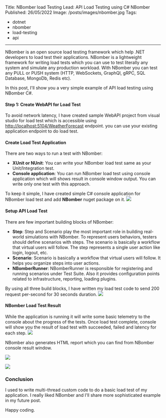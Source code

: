 Title: NBomber load Testing 
Lead: API Load Testing using C# NBomber
Published: 26/05/2022
Image: /posts/images/nbomber.jpg
Tags:
  - dotnet
  - nbomber
  - load-testing
  - api
---

NBomber is an open source load testing framework which help .NET developers to load test their applications. NBomber is a lightweight framework for writing load tests which you can use to test literally any system and simulate any production workload. With NBomber you can test any PULL or PUSH system (HTTP, WebSockets, GraphQl, gRPC, SQL Database, MongoDb, Redis etc).

In this post, I'll show you a very simple example of API load testing using NBomber C#. 

#### Step 1: Create WebAPI for Load Test

To avoid network latency, I have created sample WebAPI project from visual studio for load test which is accessible using [http://localhost:5104/WeatherForecast](http://localhost:5104/WeatherForecast) endpoint. you can use your existing application endpoint to do load test.

#### Create Load Test Application
There are two ways to run a test with NBomber:

- **XUnit or NUnit**: You can write your NBomber load test same as your Unit/Integration test.
- **Console application**: You can run NBomber load test using console application which will shows result in console window output. You can write only one test with this approach.

To keep it simple, I have created simple C# console application for NBomber load test and add **NBomber** nuget package on it.
![](/posts/images/nbomber-1.jpg)

#### Setup API Load Test
There are few important building blocks of NBomber:

- **Step**: Step and Scenario play the most important role in building real-world simulations with NBomber. To represent users behaviors, testers should define scenarios with steps. The scenario is basically a workflow that virtual users will follow. The step represents a single user action like login, logout, etc. 
- **Scenario**: Scenario is basically a workflow that virtual users will follow. It helps you organize steps into user actions.
- **NBomberRunner**: NBomberRunner is responsible for registering and running scenarios under Test Suite. Also it provides configuration points related to infrastructure, reporting, loading plugins. 

By using all three build blocks, I have written my load test code to send 200 request per-second for 30 seconds duration.
![](/posts/images/nbomber-2.jpg)

#### NBomber Load Test Result
While the application is running it will write some basic telemetry to the console about the progress of the tests. Once load test complete, console will show you the result of load test with succeeded, failed and latency for each step.
![](/posts/images/nbomber-3.jpg)

NBomber also generates HTML report which you can find from NBomber console result window.

![](/posts/images/nbomber-4.jpg)

![](/posts/images/nbomber-5.jpg)

### Conclusion
I used to write multi-thread custom code to do a basic load test of my application. I really liked NBomber and I'll share more sophisticated example in my future post.

Happy coding.